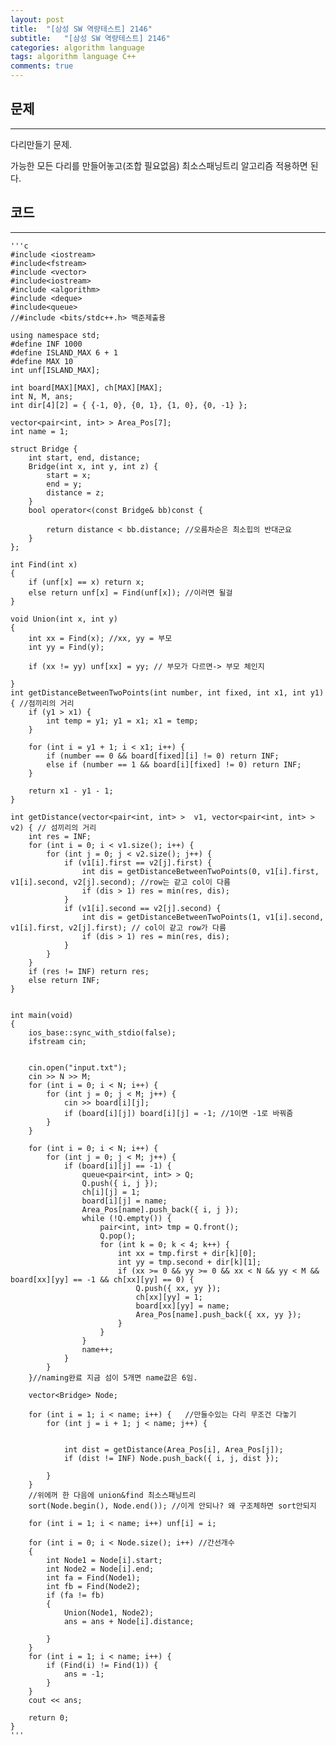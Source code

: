 ```yaml
---
layout: post
title:  "[삼성 SW 역량테스트] 2146"
subtitle:   "[삼성 SW 역량테스트] 2146"
categories: algorithm language 
tags: algorithm language C++
comments: true
---
```



## 문제 
---
다리만들기 문제.

가능한 모든 다리를 만들어놓고(조합 필요없음)
최소스패닝트리 알고리즘 적용하면 된다.
 

## 코드
---



    '''c
	#include <iostream>
	#include<fstream>
	#include <vector>
	#include<iostream>
	#include <algorithm>
	#include <deque>
	#include<queue>
	//#include <bits/stdc++.h> 백준제출용

	using namespace std;
	#define INF 1000
	#define ISLAND_MAX 6 + 1
	#define MAX 10
	int unf[ISLAND_MAX];
	
	int board[MAX][MAX], ch[MAX][MAX];
	int N, M, ans;
	int dir[4][2] = { {-1, 0}, {0, 1}, {1, 0}, {0, -1} };
	
	vector<pair<int, int> > Area_Pos[7];
	int name = 1;
	
	struct Bridge {
	    int start, end, distance;
	    Bridge(int x, int y, int z) {
	        start = x;
	        end = y;
	        distance = z;
	    }
	    bool operator<(const Bridge& bb)const {
	
	        return distance < bb.distance; //오름차순은 최소힙의 반대군요
	    }
	};
	
	int Find(int x)
	{
	    if (unf[x] == x) return x;
	    else return unf[x] = Find(unf[x]); //이러면 될걸
	}
	
	void Union(int x, int y)
	{
	    int xx = Find(x); //xx, yy = 부모
	    int yy = Find(y);
	
	    if (xx != yy) unf[xx] = yy; // 부모가 다르면-> 부모 체인지 
	
	}
	int getDistanceBetweenTwoPoints(int number, int fixed, int x1, int y1) { //점끼리의 거리 
	    if (y1 > x1) {
	        int temp = y1; y1 = x1; x1 = temp;
	    }
	
	    for (int i = y1 + 1; i < x1; i++) {
	        if (number == 0 && board[fixed][i] != 0) return INF;
	        else if (number == 1 && board[i][fixed] != 0) return INF;
	    }
	
	    return x1 - y1 - 1;
	}
	
	int getDistance(vector<pair<int, int> >  v1, vector<pair<int, int> > v2) { // 섬끼리의 거리 
	    int res = INF;
	    for (int i = 0; i < v1.size(); i++) {
	        for (int j = 0; j < v2.size(); j++) {
	            if (v1[i].first == v2[j].first) {
	                int dis = getDistanceBetweenTwoPoints(0, v1[i].first, v1[i].second, v2[j].second); //row는 같고 col이 다름
	                if (dis > 1) res = min(res, dis);
	            }
	            if (v1[i].second == v2[j].second) {
	                int dis = getDistanceBetweenTwoPoints(1, v1[i].second, v1[i].first, v2[j].first); // col이 같고 row가 다름
	                if (dis > 1) res = min(res, dis);
	            }
	        }
	    }
	    if (res != INF) return res;
	    else return INF;
	}
	
	
	int main(void)
	{
	    ios_base::sync_with_stdio(false);
	    ifstream cin;
	
	
	    cin.open("input.txt");
	    cin >> N >> M;
	    for (int i = 0; i < N; i++) {
	        for (int j = 0; j < M; j++) {
	            cin >> board[i][j];
	            if (board[i][j]) board[i][j] = -1; //1이면 -1로 바꿔줌
	        }
	    }
	
	    for (int i = 0; i < N; i++) {
	        for (int j = 0; j < M; j++) {
	            if (board[i][j] == -1) {
	                queue<pair<int, int> > Q;
	                Q.push({ i, j });
	                ch[i][j] = 1;
	                board[i][j] = name;
	                Area_Pos[name].push_back({ i, j });
	                while (!Q.empty()) {
	                    pair<int, int> tmp = Q.front();
	                    Q.pop();
	                    for (int k = 0; k < 4; k++) {
	                        int xx = tmp.first + dir[k][0];
	                        int yy = tmp.second + dir[k][1];
	                        if (xx >= 0 && yy >= 0 && xx < N && yy < M && board[xx][yy] == -1 && ch[xx][yy] == 0) {
	                            Q.push({ xx, yy });
	                            ch[xx][yy] = 1;
	                            board[xx][yy] = name;
	                            Area_Pos[name].push_back({ xx, yy });
	                        }
	                    }
	                }
	                name++;
	            }
	        }
	    }//naming완료 지금 섬이 5개면 name값은 6임. 
	
	    vector<Bridge> Node;
	
	    for (int i = 1; i < name; i++) {   //만들수있는 다리 무조건 다놓기
	        for (int j = i + 1; j < name; j++) {
	
	
	            int dist = getDistance(Area_Pos[i], Area_Pos[j]);
	            if (dist != INF) Node.push_back({ i, j, dist });
	
	        }
	    }
	    //위에꺼 한 다음에 union&find 최소스패닝트리
	    sort(Node.begin(), Node.end()); //이게 안되나? 왜 구조체하면 sort안되지 
	
	    for (int i = 1; i < name; i++) unf[i] = i;
	
	    for (int i = 0; i < Node.size(); i++) //간선개수
	    {
	        int Node1 = Node[i].start;
	        int Node2 = Node[i].end;
	        int fa = Find(Node1);
	        int fb = Find(Node2);
	        if (fa != fb)
	        {
	            Union(Node1, Node2);
	            ans = ans + Node[i].distance;
	
	        }
	    }
	    for (int i = 1; i < name; i++) {
	        if (Find(i) != Find(1)) {
	            ans = -1;
	        }
	    }
	    cout << ans;
	
	    return 0;
	}
    '''

